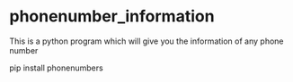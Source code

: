# phonenumber_information
This is a python program which will give you the information of any phone number

pip install phonenumbers
